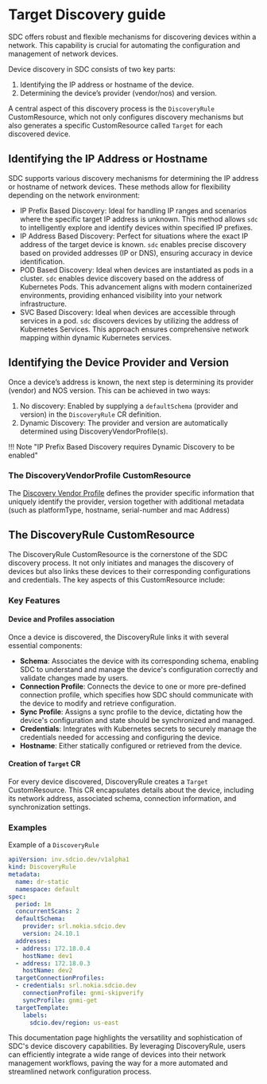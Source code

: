 # Target Discovery guide

SDC offers robust and flexible mechanisms for discovering devices within a network. This capability is crucial for automating the configuration and management of network devices.

Device discovery in SDC consists of two key parts:

1.	Identifying the IP address or hostname of the device.
2.	Determining the device’s provider (vendor/nos) and version.

A central aspect of this discovery process is the `DiscoveryRule` CustomResource, which not only configures discovery mechanisms but also generates a specific CustomResource called `Target` for each discovered device.

## Identifying the IP Address or Hostname

SDC supports various discovery mechanisms for determining the IP address or hostname of network devices. These methods allow for flexibility depending on the network environment:

- IP Prefix Based Discovery: Ideal for handling IP ranges and scenarios where the specific target IP address is unknown. This method allows `sdc` to intelligently explore and identify devices within specified IP prefixes.
- IP Address Based Discovery: Perfect for situations where the exact IP address of the target device is known. `sdc` enables precise discovery based on provided addresses (IP or DNS), ensuring accuracy in device identification.
- POD Based Discovery: Ideal when devices are instantiated as pods in a cluster. `sdc` enables device discovery based on the address of Kubernetes Pods. This advancement aligns with modern containerized environments, providing enhanced visibility into your network infrastructure.
- SVC Based Discovery: Ideal when devices are accessible through services in a pod. `sdc` discovers devices by utilizing the address of Kubernetes Services. This approach ensures comprehensive network mapping within dynamic Kubernetes services.

## Identifying the Device Provider and Version

Once a device’s address is known, the next step is determining its provider (vendor) and NOS version. This can be achieved in two ways:

1.	No discovery: Enabled by supplying a `defaultSchema` (provider and version) in the `DiscoveryRule` CR definition.
2.	Dynamic Discovery: The provider and version are automatically determined using DiscoveryVendorProfile(s).

!!! Note "IP Prefix Based Discovery requires Dynamic Discovery to be enabled"

### The DiscoveryVendorProfile CustomResource

The [Discovery Vendor Profile](discovery_vendor_profile.md) defines the provider specific information that uniquely identify the provider, version together with additional metadata (such as platformType, hostname, serial-number and mac Address)

## The DiscoveryRule CustomResource

The DiscoveryRule CustomResource is the cornerstone of the SDC discovery process. It not only initiates and manages the discovery of devices but also links these devices to their corresponding configurations and credentials. The key aspects of this CustomResource include:

### Key Features

#### Device and Profiles association

Once a device is discovered, the DiscoveryRule links it with several essential components:

* __Schema__: Associates the device with its corresponding schema, enabling SDC to understand and manage the device's configuration correctly and validate changes made by users.
* __Connection Profile__: Connects the device to one or more pre-defined connection profile, which specifies how SDC should communicate with the device to modify and retrieve configuration.
* __Sync Profile__: Assigns a sync profile to the device, dictating how the device's configuration and state should be synchronized and managed.
* __Credentials__: Integrates with Kubernetes secrets to securely manage the credentials needed for accessing and configuring the device.
* __Hostname__: Either statically configured or retrieved from the device.

#### Creation of `Target` CR

For every device discovered, DiscoveryRule creates a `Target` CustomResource. This CR encapsulates details about the device, including its network address, associated schema, connection information, and synchronization settings.

### Examples

Example of a `DiscoveryRule`

```yaml
apiVersion: inv.sdcio.dev/v1alpha1
kind: DiscoveryRule
metadata:
  name: dr-static
  namespace: default
spec:
  period: 1m
  concurrentScans: 2
  defaultSchema:
    provider: srl.nokia.sdcio.dev  
    version: 24.10.1
  addresses:
  - address: 172.18.0.4
    hostName: dev1
  - address: 172.18.0.3
    hostName: dev2
  targetConnectionProfiles:
  - credentials: srl.nokia.sdcio.dev 
    connectionProfile: gnmi-skipverify
    syncProfile: gnmi-get
  targetTemplate:
    labels:
      sdcio.dev/region: us-east
```

This documentation page highlights the versatility and sophistication of SDC's device discovery capabilities. By leveraging DiscoveryRule, users can efficiently integrate a wide range of devices into their network management workflows, paving the way for a more automated and streamlined network configuration process.
